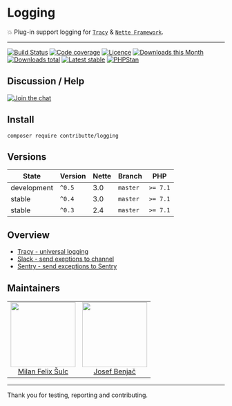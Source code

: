 # Logging

:boom: Plug-in support logging for [`Tracy`](https://github.com/nette/tracy) & [`Nette Framework`](https://github.com/nette/).

-----

[![Build Status](https://img.shields.io/travis/contributte/logging.svg?style=flat-square)](https://travis-ci.org/contributte/logging)
[![Code coverage](https://img.shields.io/coveralls/contributte/logging.svg?style=flat-square)](https://coveralls.io/r/contributte/logging)
[![Licence](https://img.shields.io/packagist/l/contributte/logging.svg?style=flat-square)](https://packagist.org/packages/contributte/logging)
[![Downloads this Month](https://img.shields.io/packagist/dm/contributte/logging.svg?style=flat-square)](https://packagist.org/packages/contributte/logging)
[![Downloads total](https://img.shields.io/packagist/dt/contributte/logging.svg?style=flat-square)](https://packagist.org/packages/contributte/logging)
[![Latest stable](https://img.shields.io/packagist/v/contributte/logging.svg?style=flat-square)](https://packagist.org/packages/contributte/logging)
[![PHPStan](https://img.shields.io/badge/PHPStan-enabled-brightgreen.svg?style=flat)](https://github.com/phpstan/phpstan)

## Discussion / Help

[![Join the chat](https://img.shields.io/gitter/room/contributte/contributte.svg?style=flat-square)](http://bit.ly/ctteg)

## Install

```
composer require contributte/logging
```

## Versions

| State       | Version      |  Nette  | Branch   | PHP      |
|-------------|--------------|---------|----------|----------|
| development | `^0.5`       |   3.0   | `master` | `>= 7.1` |
| stable      | `^0.4`       |   3.0   | `master` | `>= 7.1` |
| stable      | `^0.3`       |   2.4   | `master` | `>= 7.1` |

## Overview

- [Tracy - universal logging](https://github.com/contributte/logging/blob/master/.docs/README.md#tracy)
- [Slack - send exeptions to channel](https://github.com/contributte/logging/blob/master/.docs/README.md#slack)
- [Sentry - send exceptions to Sentry](https://github.com/contributte/logging/blob/master/.docs/README.md#sentry)

## Maintainers

<table>
  <tbody>
    <tr>
      <td align="center">
        <a href="https://github.com/f3l1x">
            <img width="150" height="150" src="https://avatars2.githubusercontent.com/u/538058?v=3&s=150">
        </a>
        </br>
        <a href="https://github.com/f3l1x">Milan Felix Šulc</a>
      </td>
      <td align="center">
        <a href="https://github.com/benijo">
            <img width="150" height="150" src="https://avatars3.githubusercontent.com/u/6731626?v=3&s=150">
        </a>
        </br>
        <a href="https://github.com/benijo">Josef Benjač</a>
      </td>
    </tr>
  <tbody>
</table>

-----

Thank you for testing, reporting and contributing.
